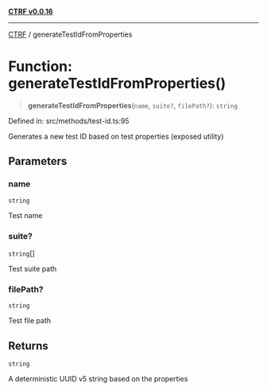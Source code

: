 [**CTRF v0.0.16**](../README.md)

***

[CTRF](../README.md) / generateTestIdFromProperties

# Function: generateTestIdFromProperties()

> **generateTestIdFromProperties**(`name`, `suite?`, `filePath?`): `string`

Defined in: src/methods/test-id.ts:95

Generates a new test ID based on test properties (exposed utility)

## Parameters

### name

`string`

Test name

### suite?

`string`[]

Test suite path

### filePath?

`string`

Test file path

## Returns

`string`

A deterministic UUID v5 string based on the properties
